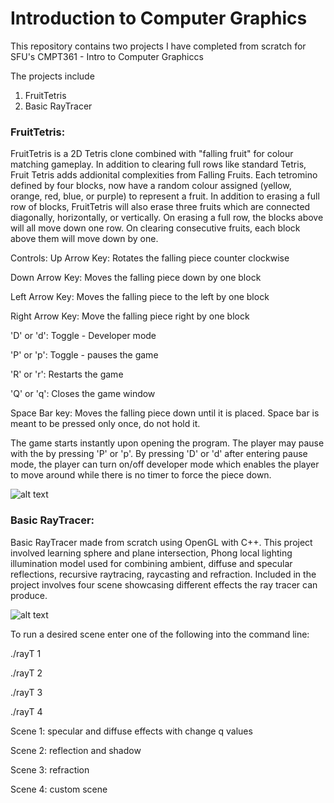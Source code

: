 # Introduction to Computer Graphics

This repository contains two projects I have completed from scratch for SFU's CMPT361 - Intro to Computer Graphiccs

The projects include
  1. FruitTetris
  2. Basic RayTracer
  
  
### FruitTetris: 
  
FruitTetris is a 2D Tetris clone combined with "falling fruit" for colour matching gameplay. In addition to clearing full rows like standard Tetris, Fruit Tetris adds addionital complexities from Falling Fruits. Each tetromino defined by four blocks, now have a random colour assigned (yellow, orange, red, blue, or purple) to represent a fruit. In addition to erasing a full row of blocks, FruitTetris will also erase three fruits which are connected diagonally, horizontally, or vertically. On erasing a full row, the blocks above will all move down one row. On clearing consecutive fruits, each block above them will move down by one. 
 
 Controls:
  Up Arrow Key: Rotates the falling piece counter clockwise
  
  Down Arrow Key: Moves the falling piece down by one block
  
  Left Arrow Key: Moves the  falling piece to the left by one block
  
  Right Arrow Key: Move the falling piece right by one block

  'D' or 'd': Toggle - Developer mode
  
  'P' or 'p': Toggle - pauses the game
  
  'R' or 'r': Restarts the game
  
  'Q' or 'q': Closes the game window

  Space Bar key: Moves the falling piece down until it is placed. Space bar is meant to be pressed only once, do not hold it.

 The game starts instantly upon opening the program. The player may pause with the by pressing 'P' or 'p'.
 By pressing 'D' or 'd' after entering pause mode, the player can turn on/off developer mode which enables the player to move 
 around while there is no timer to force the piece down. 
 
 ![alt text](https://gyazo.com/20ca64f4e66a24fa849c908c5e1a13bc)

### Basic RayTracer: 

Basic RayTracer made from scratch using OpenGL with C++. This project involved learning sphere and plane intersection, Phong local lighting 
illumination model used for combining ambient, diffuse and specular reflections, recursive raytracing, raycasting and refraction. 
Included in the project involves four scene showcasing different effects the ray tracer can produce. 

![alt text](https://github.com/oFwano/Introduction_to_Computer_Graphics/blob/master/rayT/s4.jpg "Custom scene for RayTracer project")


To run a desired scene enter one of the following into the command line:

./rayT 1

./rayT 2

./rayT 3

./rayT 4

Scene 1: specular and diffuse effects with change q values

Scene 2: reflection and shadow

Scene 3: refraction

Scene 4: custom scene
